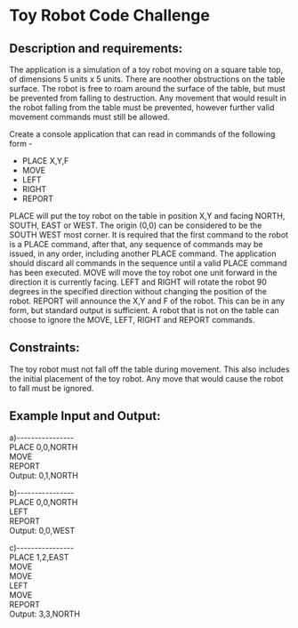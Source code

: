 # Toy Robot Code Challenge

## Description and requirements:

The application is a simulation of a toy robot moving on a square table top, of dimensions 5 units x 5 units.
There are noother obstructions on the table surface. The robot is free to roam around the surface of the table, 
but must be prevented from falling to destruction. Any movement that would result in the robot falling from 
the table must be prevented, however further valid movement commands must still be allowed.

Create a console application that can read in commands of the following form -
* PLACE X,Y,F
* MOVE
* LEFT
* RIGHT
* REPORT

PLACE will put the toy robot on the table in position X,Y and facing NORTH, SOUTH, EAST or WEST. 
The origin (0,0) can be considered to be the SOUTH WEST most corner. It is required that the first command 
to the robot is a PLACE command, after that, any sequence of commands may be issued, in any order, 
including another PLACE command. The application should discard all commands in the sequence until a valid 
PLACE command has been executed. MOVE will move the toy robot one unit forward in the direction it is currently facing.
LEFT and RIGHT will rotate the robot 90 degrees in the specified direction without changing the position of the
robot. REPORT will announce the X,Y and F of the robot. This can be in any form, but standard output is sufficient.
A robot that is not on the table can choose to ignore the MOVE, LEFT, RIGHT and REPORT commands.

## Constraints:

The toy robot must not fall off the table during movement. This also includes the initial placement of the toy robot. 
Any move that would cause the robot to fall must be ignored.

## Example Input and Output:

a)----------------  
PLACE 0,0,NORTH  
MOVE  
REPORT  
Output: 0,1,NORTH  

b)----------------  
PLACE 0,0,NORTH  
LEFT  
REPORT  
Output: 0,0,WEST  

c)----------------  
PLACE 1,2,EAST  
MOVE  
MOVE  
LEFT  
MOVE  
REPORT  
Output: 3,3,NORTH  
